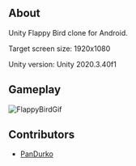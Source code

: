 ## About 

Unity Flappy Bird clone for Android.

Target screen size: 1920x1080

Unity version: Unity 2020.3.40f1

## Gameplay

![FlappyBirdGif](https://user-images.githubusercontent.com/109143738/196791275-d1d631d7-c60d-431a-897a-1c14977abd4a.gif)

## Contributors

- [PanDurko](https://github.com/PanDurko)
